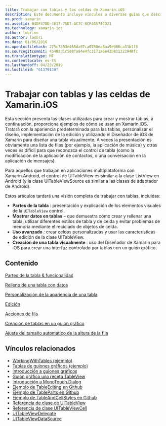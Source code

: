 ```yaml
---
title: Trabajar con tablas y las celdas de Xamarin.iOS
description: Este documento incluye vínculos a diversas guías que describen cómo mostrar los datos con el control de UITableView en una aplicación de Xamarin.iOS.
ms.prod: xamarin
ms.assetid: 04DF47DD-4E17-75D7-AC7C-8CF4A574CD21
ms.technology: xamarin-ios
author: lobrien
ms.author: laobri
ms.date: 01/06/2016
ms.openlocfilehash: 275c7553e465da67ca0780ea6aa9e986ca33b1f8
ms.sourcegitcommit: 4b402d1c508fa84e4fc3171a6e43b811323948fc
ms.translationtype: MT
ms.contentlocale: es-ES
ms.lasthandoff: 04/23/2019
ms.locfileid: "61379130"
---
```

# <a name="working-with-tables-and-cells-in-xamarinios"></a>Trabajar con tablas y las celdas de Xamarin.iOS

Esta sección presenta las clases utilizadas para crear y mostrar tablas, a continuación, proporciona ejemplos de cómo se usan en Xamarin.iOS. Tratará con la apariencia predeterminada para las tablas, personalizar el diseño, implementación de la edición y utilizando el Diseñador de iOS de Xamarin para diseñar una tabla visualmente. A veces la presentación es obviamente una lista de filas (por ejemplo, la aplicación de música) y otras veces es difícil para que reconozca el control de tabla (como la modificación de la aplicación de contactos, o una conversación en la aplicación de mensajes).

Para aquellos que trabajan en aplicaciones multiplataforma con Xamarin.Android, el control de UITableView es similar a la clase ListView en Android (y la clase UITableViewSource es similar a las clases de adaptador de Android).

Estos artículos tardará una visión completa de trabajar con tablas, incluidas:

-   **Partes de la tabla** : presentación y explicación de los elementos visuales de la `UITableView` control. 
-   **Mostrar datos en tablas** – que demuestra cómo crear y rellenar una tabla, utilizar diferentes estilos de tabla y de celda y evitar problemas de memoria mediante el reciclado de objetos de celda. 
-   **Uso avanzado** : crear celdas personalizadas y usar las características de edición de la clase UITableView. 
-   **Creación de una tabla visualmente** : uso del Diseñador de Xamarin para iOS para crear una interfaz controlado por tablas con un guión gráfico. 

## <a name="contents"></a>Contenido

 [Partes de la tabla &amp; funcionalidad](~/ios/user-interface/controls/tables/table-parts-and-functionality.md)

 [Relleno de una tabla con datos](~/ios/user-interface/controls/tables/populating-a-table-with-data.md)

 [Personalización de la apariencia de una tabla](~/ios/user-interface/controls/tables/customizing-table-appearance.md)

 [Edición](~/ios/user-interface/controls/tables/editing.md)
 
 [Acciones de fila](~/ios/user-interface/controls/tables/row-action.md)

 [Creación de tablas en un guión gráfico](~/ios/user-interface/controls/tables/creating-tables-in-a-storyboard.md)
 
 [Ajuste del tamaño automático de la altura de la fila](~/ios/user-interface/controls/tables/autosizing-row-height.md)

## <a name="related-links"></a>Vínculos relacionados

- [WorkingWithTables (ejemplo)](https://developer.xamarin.com/samples/monotouch/WorkingWithTables/)
- [Tablas de guiones gráficos (ejemplo)](https://developer.xamarin.com/samples/monotouch/StoryboardTable/)
- [Introducción a guiones gráficos](~/ios/user-interface/storyboards/index.md)
- [Guión gráfico una receta TableView](https://github.com/xamarin/recipes/tree/master/Recipes/ios/general/storyboard/storyboard_a_tableview)
- [Introducción a MonoTouch.Dialog](~/ios/user-interface/monotouch.dialog/index.md)
- [Ejemplo de TableEditing en Github](https://github.com/xamarin/monotouch-samples/tree/master/TableEditing)
- [Ejemplo de TableParts en Github](https://github.com/xamarin/monotouch-samples/tree/master/TableParts)
- [Ejemplo de TableAndCellStyles en Github](https://github.com/xamarin/mobile-samples/tree/master/TablesLists)
- [Referencia de clase de UITableView](https://developer.apple.com/library/ios/documentation/UIKit/Reference/UITableView_Class/)
- [Referencia de clase UITableViewCell](https://developer.apple.com/library/ios/documentation/UIKit/Reference/UITableViewCell_Class/)
- [UITableViewDelegate](https://developer.apple.com/library/ios/documentation/UIKit/Reference/UITableViewDelegate_Protocol/)
- [UITableViewDataSource](https://developer.apple.com/library/ios/documentation/UIKit/Reference/UITableViewDataSource_Protocol/)
